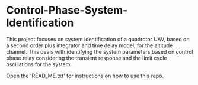 # Control-Phase-System-Identification
This project focuses on system identification of a quadrotor UAV, based on a second order plus integrator and time delay model, for the altitude channel. This deals with identifying the system parameters based on control phase relay considering the transient response and the limit cycle oscillations for the system. 


Open the 'READ_ME.txt' for instructions on how to use this repo. 
